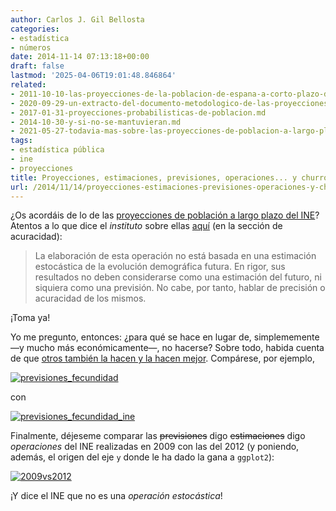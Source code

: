 ```yaml
---
author: Carlos J. Gil Bellosta
categories:
- estadística
- números
date: 2014-11-14 07:13:18+00:00
draft: false
lastmod: '2025-04-06T19:01:48.846864'
related:
- 2011-10-10-las-proyecciones-de-la-poblacion-de-espana-a-corto-plazo-del-ine-no-valen-para-un-carajo.md
- 2020-09-29-un-extracto-del-documento-metodologico-de-las-proyecciones-de-poblacion-del-ine.md
- 2017-01-31-proyecciones-probabilisticas-de-poblacion.md
- 2014-10-30-y-si-no-se-mantuvieran.md
- 2021-05-27-todavia-mas-sobre-las-proyecciones-de-poblacion-a-largo-plazo-del-ine.md
tags:
- estadística pública
- ine
- proyecciones
title: Proyecciones, estimaciones, previsiones, operaciones... y churros
url: /2014/11/14/proyecciones-estimaciones-previsiones-operaciones-y-churros/
---
```


¿Os acordáis de lo de las [proyecciones de población a largo plazo del INE](https://datanalytics.com/2014/10/30/y-si-no-se-mantuvieran/)? Atentos a lo que dice el _instituto_ sobre ellas [aquí](http://www.ine.es/dynt3/metadatos/es/RespuestaDatos.htm?oe=30270) (en la sección de acuracidad):

>La elaboración de esta operación no está basada en una estimación estocástica de la evolución demográfica futura. En rigor, sus resultados no deben considerarse como una estimación del futuro, ni siquiera como una previsión. No cabe, por tanto, hablar de precisión o acuracidad de los mismos.

¡Toma ya!

Yo me pregunto, entonces: ¿para qué se hace en lugar de, simplememente —y mucho más económicamente—, no hacerse? Sobre todo, habida cuenta de que [otros también la hacen y la hacen mejor](http://esa.un.org/unpd/wpp/). Compárese, por ejemplo,

[![previsiones_fecundidad](/wp-uploads/2014/11/previsiones_fecundidad.png#center)
](/wp-uploads/2014/11/previsiones_fecundidad.png#center)

con

[![previsiones_fecundidad_ine](/wp-uploads/2014/11/previsiones_fecundidad_ine.png#center)
](/wp-uploads/2014/11/previsiones_fecundidad_ine.png#center)

Finalmente, déjeseme comparar las ~~previsiones~~ digo ~~estimaciones~~ digo _operaciones_ del INE realizadas en 2009 con las del 2012 (y poniendo, además, el origen del eje `y` donde le ha dado la gana a `ggplot2`):

[![2009vs2012](/wp-uploads/2014/11/2009vs2012.png#center)
](/wp-uploads/2014/11/2009vs2012.png#center)

¡Y dice el INE que no es una _operación estocástica_!